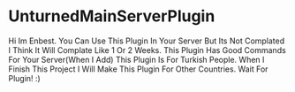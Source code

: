 # UnturnedMainServerPlugin
Hi Im Enbest.
You Can Use This Plugin In Your Server But Its Not Complated I Think It Will Complate Like 1 Or 2 Weeks.
This Plugin Has Good Commands For Your Server(When I Add)
This Plugin Is For Turkish People. When I Finish This Project I Will Make This Plugin For Other Countries.
Wait For Plugin!
:)



